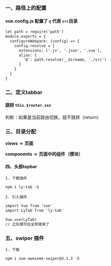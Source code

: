 ### 一、路径上的配置

#### vue.config.js 配置了 `@` 代表 `src`目录

```xml
let path = require('path')
module.exports = {
  configureWebpack: (config) => {
    config.resolve = {
      extensions: ['.js', '.json', '.vue'],
      alias: {
        '@': path.resolve(__dirname, './src')
      }
    }
  }
}

```

### 二、定义tabbar

#### 跳转 `this.$router.xxx`

判断：如果是当前路由切换，就不跳转（return）

### 三、目录分配

**views**  =>	**页面**

**components** => **页面中的组件（模块）**

#### 四、头部topbar

	1. 下载插件

```xml
npm i ly-tab -S
```

	2. 引入插件

```xml
import Vue from 'vue'
import LyTab from 'ly-tab'

Vue.use(LyTab)
// 之后便可在全局使用了
```

### 五、swiper 插件

	1. 下载

```xml
npm i vue-awesome-swiper@3.1.3 -S
```



